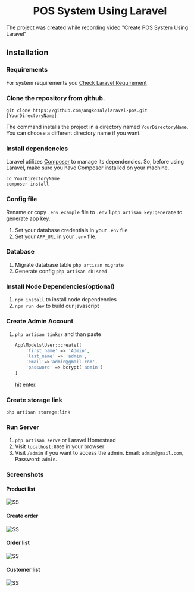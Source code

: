 <p align="center">
    <h1 align="center">POS System Using Laravel</h1>
</p>

The project was created while recording video "Create POS System Using Laravel"

## Installation

### Requirements

For system requirements you [Check Laravel Requirement](https://laravel.com/docs/8.x/deployment#server-requirements)

### Clone the repository from github.

    git clone https://github.com/angkosal/laravel-pos.git [YourDirectoryName]

The command installs the project in a directory named `YourDirectoryName`. You can choose a different
directory name if you want.

### Install dependencies

Laravel utilizes [Composer](https://getcomposer.org/) to manage its dependencies. So, before using Laravel, make sure you have Composer installed on your machine.

    cd YourDirectoryName
    composer install

### Config file

Rename or copy `.env.example` file to `.env` 1.`php artisan key:generate` to generate app key.

1. Set your database credentials in your `.env` file
1. Set your `APP_URL` in your `.env` file.

### Database

1. Migrate database table `php artisan migrate`
1. Generate config `php artisan db:seed`

### Install Node Dependencies(optional)

1. `npm install` to install node dependencies
1. `npm run dev` to build our javascript

### Create Admin Account

1. `php artisan tinker` and than paste
    ```php
    App\Models\User::create([
        'first_name' => 'Admin',
        'last_name' => 'admin',
        'email'=>'admin@gmail.com',
        'password' => bcrypt('admin')
    ]
    ```
    hit enter.

### Create storage link

`php artisan storage:link`

### Run Server

1. `php artisan serve` or Laravel Homestead
1. Visit `localhost:8000` in your browser
1. Visit `/admin` if you want to access the admin. Email: `admin@gmail.com`, Password: `admin`.

### Screenshots

#### Product list

![SS](https://raw.githubusercontent.com/angkosal/laravel-pos/master/screenshots/products_list.png)

#### Create order

![SS](https://raw.githubusercontent.com/angkosal/laravel-pos/master/screenshots/pos.png)

#### Order list

![SS](https://raw.githubusercontent.com/angkosal/laravel-pos/master/screenshots/order_list.png)

#### Customer list

![SS](https://raw.githubusercontent.com/angkosal/laravel-pos/master/screenshots/customer_list.png)

